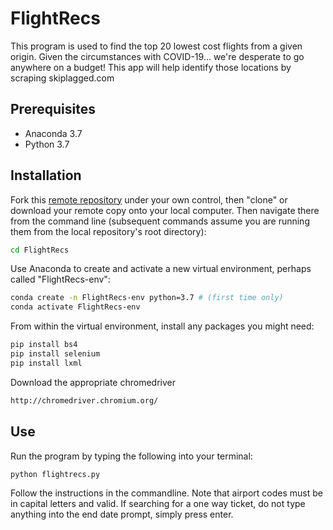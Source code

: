 # FlightRecs
This program is used to find the top 20 lowest cost flights from a given origin.  Given the circumstances with COVID-19... we're desperate to go anywhere on a budget!  This app will help identify those locations by scraping skiplagged.com

## Prerequisites
  + Anaconda 3.7
  + Python 3.7
## Installation
Fork this [remote repository](https://github.com/nyk89/flightrecs) under your own control, then "clone" or download your remote copy onto your local computer.
Then navigate there from the command line (subsequent commands assume you are running them from the local repository's root directory):
```sh
cd FlightRecs
```
Use Anaconda to create and activate a new virtual environment, perhaps called "FlightRecs-env":
```sh
conda create -n FlightRecs-env python=3.7 # (first time only)
conda activate FlightRecs-env
```
From within the virtual environment, install any packages you might need:
```sh
pip install bs4
pip install selenium
pip install lxml
```
Download the appropriate chromedriver
```sh
http://chromedriver.chromium.org/
```
## Use
Run the program by typing the following into your terminal:
```sh
python flightrecs.py
```
Follow the instructions in the commandline.  Note that airport codes must be in capital letters and valid.  If searching for a one way ticket, do not type anything into the end date prompt, simply press enter.
